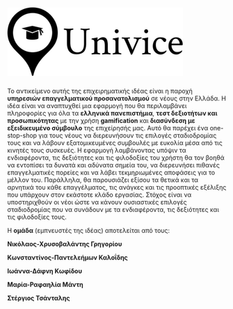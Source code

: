 # <img src="Univice/Logo/Univice_logo.png">
Το αντικείμενο αυτής της επιχειρηματικής ιδέας είναι η παροχή **υπηρεσιών επαγγελματικού προσανατολισμού** σε νέους στην Ελλάδα. Η ιδέα είναι να αναπτυχθεί μια εφαρμογή που θα περιλαμβάνει πληροφορίες για όλα τα **ελληνικά πανεπιστήμια**, **τεστ δεξιοτήτων και προσωπικότητας** με την χρήση **gamification** και **διασύνδεση με εξειδικευμένο σύμβουλο** της επιχείρησής μας. Αυτό θα παρέχει ένα one-stop-shop για τους νέους να διερευνήσουν τις επιλογές σταδιοδρομίας τους και να λάβουν εξατομικευμένες συμβουλές με ευκολία μέσα από τις κινητές τους συσκευές. Η εφαρμογή λαμβάνοντας υπόψιν τα ενδιαφέροντα, τις δεξιότητες και τις φιλοδοξίες του χρήστη θα τον βοηθά να εντοπίσει τα δυνατά και αδύνατα σημεία του, να διερευνήσει πιθανές επαγγελματικές πορείες και να λάβει τεκμηριωμένες αποφάσεις για το μέλλον του. Παράλληλα, θα παρουσιάζει εξίσου τα θετικά και τα αρνητικά του κάθε επαγγέλματος, τις ανάγκες και τις προοπτικές εξέλιξης που υπάρχουν στον εκάστοτε κλάδο εργασίας. Στόχος είναι να υποστηριχθούν οι νέοι ώστε να κάνουν ουσιαστικές επιλογές σταδιοδρομίας που να συνάδουν με τα ενδιαφέροντα, τις δεξιότητες και τις φιλοδοξίες τους. 
<p>Η <strong>ομάδα</strong> (εμπνευστές της ιδέας) αποτελείται από τους:</p> 
<p><strong>Νικόλαος-Χρυσοβαλάντης Γρηγορίου</strong></p> 
<p><strong>Κωνσταντίνος-Παντελεήμων Καλοΐδης</strong></p> 
<p><strong>Ιωάννα-Δάφνη Κωφίδου</strong></p>
<p><strong>Μαρία-Ραφαηλία Μάντη</strong></p>  
<p><strong>Στέργιος Τσάνταλης</strong></p>
